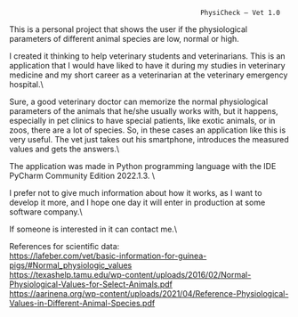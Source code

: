                                                     PhysiCheck – Vet 1.0

This is a personal project that shows the user if the physiological parameters of different animal species are low, normal or high.   

I created it thinking to help veterinary students and veterinarians. 
This is an application that I would have liked to have it during my studies in veterinary medicine and my short career as a veterinarian at the veterinary emergency hospital.\

Sure, a good veterinary doctor can memorize the normal physiological parameters of the animals that he/she usually works with, but it happens, especially in pet clinics to have special patients, like exotic animals, or in zoos, there are a lot of species. So, in these cases an application like this is very useful. The vet just takes out his smartphone, introduces the measured values and gets the answers.\

The application was made in Python programming language with the IDE PyCharm Community Edition 2022.1.3. \

I prefer not to give much information about how it works, as I want to develop it more, and I hope one day it will enter in production at some software company.\

If someone is interested in it can contact me.\

References for scientific data:\
https://lafeber.com/vet/basic-information-for-guinea-pigs/#Normal_physiologic_values \
https://texashelp.tamu.edu/wp-content/uploads/2016/02/Normal-Physiological-Values-for-Select-Animals.pdf \
https://aarinena.org/wp-content/uploads/2021/04/Reference-Physiological-Values-in-Different-Animal-Species.pdf 
